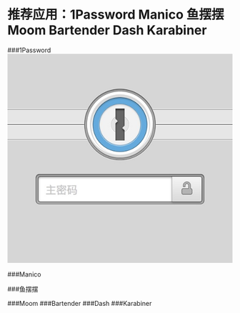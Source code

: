 # 推荐应用：1Password Manico 鱼摆摆 Moom Bartender Dash Karabiner

###1Password 
![img](../img/1p.png)

###Manico 

###鱼摆摆 

###Moom 
###Bartender 
###Dash 
###Karabiner